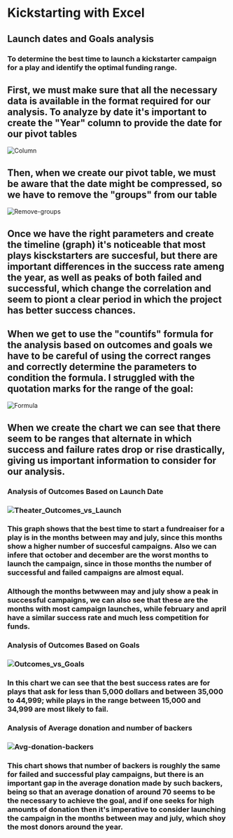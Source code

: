 # Kickstarting with Excel

## Launch dates and Goals analysis

### To determine the best time to launch a kickstarter campaign for a play and identify the optimal funding range.

## First, we must make sure that all the necessary data is available in the format required for our analysis. To analyze by date it's important to create the "Year" column to provide the date for our pivot tables

![Column](https://user-images.githubusercontent.com/89816213/133293388-d05e8fcf-3010-4ead-8cfc-fa952244aa69.PNG)


## Then, when we create our pivot table, we must be aware that the date might be compressed, so we have to remove the "groups" from our table

![Remove-groups](https://user-images.githubusercontent.com/89816213/133293832-68368b21-8c44-4545-a250-b04d92150b90.PNG)

## Once we have the right parameters and create the timeline (graph) it's noticeable that most plays kisckstarters are succesful, but there are important differences in the success rate ameng the year, as well as peaks of both failed and successful, which change the correlation and seem to piont a clear period in which the project has better success chances.

## When we get to use the "countifs" formula for the analysis based on outcomes and goals we have to be careful of using the correct ranges and correctly determine the parameters to condition the formula. I struggled with the quotation marks for the range of the goal:

![Formula](https://user-images.githubusercontent.com/89816213/133294600-313d3f51-dd98-47ff-961c-782273ba9574.PNG)

## When we create the chart we can see that there seem to be ranges that alternate in which success and failure rates drop or rise drastically, giving us important information to consider for our analysis.


### Analysis of Outcomes Based on Launch Date

### ![Theater_Outcomes_vs_Launch](https://user-images.githubusercontent.com/89816213/133297794-59f8eba1-5a9b-4bd1-9379-8503c675df10.png)

### This graph shows that the best time to start a fundreaiser for a play is in the months between may and july, since this months show a higher number of succesful campaigns. Also we can infere that october and december are the worst months to launch the campaign, since in those months the number of successful and failed campaigns are almost equal.

### Although the months betwween may and july show a peak in successful campaigns, we can also see that these are the months with most campaign launches, while february and april have a similar success rate and much less competition for funds.

### Analysis of Outcomes Based on Goals

### ![Outcomes_vs_Goals](https://user-images.githubusercontent.com/89816213/133300030-7141144d-57cf-4c89-8544-2f0b8d52794e.png)

### In this chart we can see that the best success rates are for plays that ask for less than 5,000 dollars and between 35,000 to 44,999; while plays in the range between 15,000 and 34,999 are most likely to fail.

### Analysis of Average donation and number of backers

### ![Avg-donation-backers](https://user-images.githubusercontent.com/89816213/133305157-bda3d44b-18ba-4843-92c2-5f81d247bc88.png)

### This chart shows that number of backers is roughly the same for failed and successful play campaigns, but there is an important gap in the average donation made by such backers, being so that an average donation of around 70 seems to be the necessary to achieve the goal, and if one seeks for high amounts of donation then it's imperative to consider launching the campaign in the months between may and july, which shoy the most donors around the year.
